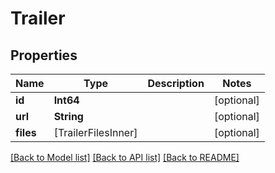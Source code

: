 # Trailer

## Properties
Name | Type | Description | Notes
------------ | ------------- | ------------- | -------------
**id** | **Int64** |  | [optional] 
**url** | **String** |  | [optional] 
**files** | [TrailerFilesInner] |  | [optional] 

[[Back to Model list]](../README.md#documentation-for-models) [[Back to API list]](../README.md#documentation-for-api-endpoints) [[Back to README]](../README.md)


